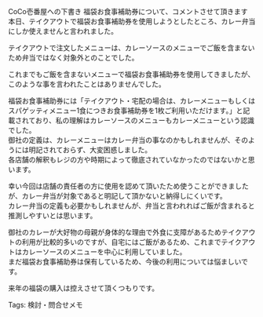 CoCo壱番屋への下書き 福袋お食事補助券について、コメントさせて頂きます  
本日、テイクアウトで福袋お食事補助券を使用しようとしたところ、カレー弁当にしか使えませんと言われました。  

テイクアウトで注文したメニューは、カレーソースのメニューでご飯を含まないため弁当ではなく対象外とのことでした。

これまでもご飯を含まないメニューで福袋お食事補助券を使用してきましたが、このような事を言われたことはありませんでした。

福袋お食事補助券には「テイクアウト・宅配の場合は、カレーメニューもしくはスパゲッティメニュー1食につきお食事補助券を1枚ご利用いただけます。」と記載されており、私の理解はカレーソースのメニューもカレーメニューという認識でした。  
御社の定義は、カレーメニューはカレー弁当の事なのかもしれませんが、そのようには明記されておらず、大変困惑しました。  
各店舗の解釈もレジの方や時期によって徹底されていなかったのではないかと思います。  

幸い今回は店舗の責任者の方に使用を認めて頂いたため使うことができましたが、カレー弁当が対象であると明記して頂かないと納得しにくいです。  
カレー弁当の定義も必要かもしれませんが、弁当と言われればご飯が含まれると推測しやすいとは思います。  

御社のカレーが大好物の母親が身体的な理由で外食に支障があるためテイクアウトの利用が比較的多いのですが、自宅にはご飯があるため、これまでテイクアウトはカレーソースのメニューを中心に利用していました。  
まだ福袋お食事補助券は保有しているため、今後の利用については悩ましいです。  

来年の福袋の購入は控えさせて頂くつもりです。

Tags: 検討・問合せメモ